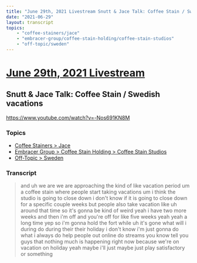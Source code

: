 ```yaml
---
title: "June 29th, 2021 Livestream Snutt & Jace Talk: Coffee Stain / Swedish vacations"
date: "2021-06-29"
layout: transcript
topics:
    - "coffee-stainers/jace"
    - "embracer-group/coffee-stain-holding/coffee-stain-studios"
    - "off-topic/sweden"
---
```

# [June 29th, 2021 Livestream](../2021-06-29.md)
## Snutt & Jace Talk: Coffee Stain / Swedish vacations
https://www.youtube.com/watch?v=-Nos691KN8M

### Topics
* [Coffee Stainers > Jace](../topics/coffee-stainers/jace.md)
* [Embracer Group > Coffee Stain Holding > Coffee Stain Studios](../topics/embracer-group/coffee-stain-holding/coffee-stain-studios.md)
* [Off-Topic > Sweden](../topics/off-topic/sweden.md)

### Transcript

> and uh we are we are approaching the kind of like vacation period um a coffee stain where people start taking vacations um i think the studio is going to close down i don't know if it is going to close down for a specific couple weeks but people also take vacation like uh around that time so it's gonna be kind of weird yeah i have two more weeks and then i'm off and you're off for like five weeks yeah yeah a long time yep so i'm gonna hold the fort while uh it's gone what will i during do during their their holiday i don't know i'm just gonna do what i always do help people out online do streams you know tell you guys that nothing much is happening right now because we're on vacation on holiday yeah maybe i'll just maybe just play satisfactory or something

